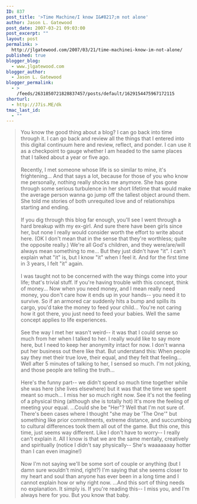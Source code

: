 ```yaml
---
ID: 837
post_title: '>Time Machine/I know I&#8217;m not alone'
author: Jason L. Gatewood
post_date: 2007-03-21 09:03:00
post_excerpt: ""
layout: post
permalink: >
  http://jlgatewood.com/2007/03/21/time-machinei-know-im-not-alone/
published: true
blogger_blog:
  - www.jlgatewood.com
blogger_author:
  - Jason L. Gatewood
blogger_permalink:
  - >
    /feeds/2631850721828837457/posts/default/1629154475967172115
shorturl:
  - http://J7is.ME/dk
tmac_last_id:
  - ""
---
```

>You know the good thing about a blog?  I can go back into time through it.  I can go back and review all the things that I entered into this digital continuum here and review, reflect, and ponder.  I can use it as a checkpoint to gauge whether I am headed to the same places that I talked about a year or five ago.<br /><br />Recently, I met someone whose life is so similar to mine, it's frightening...  And that says a lot, because for those of you who know me personally, nothing really shocks me anymore.  She has gone through some serious turbulence in her short lifetime that would make the average person wanna go jump off the tallest object around them.  She told me stories of both unrequited love and of relationships starting and ending.<br /><br />If you dig through this blog far enough, you'll see I went through a hard breakup with my ex-girl.  And sure there have been girls since her, but none I really would consider worth the effort to write about here.  (OK I don't mean that in the sense that they're worthless; quite the opposite really.)  We're all God's children, and they were/are/will always mean something to me...  But they just didn't have "it".  I can't explain what "it" is, but I know "it" when I feel it.  And for the first time in 3 years, I felt "it" again.<br /><br />I was taught not to be concerned with the way things come into your life; that's trivial stuff.  If you're having trouble with this concept, think of money...  Now when you need money, and I mean really need money, you don't care how it ends up in your hands-- you need it to survive.  So if an armored car suddenly hits a bump and spills its cargo, you'd take the money to feed your child...  You're not caring how it got there, you just need to feed your babies.  Well the same concept applies to life experiences.<br /><br />See the way I met her wasn't weird-- it was that I could sense so much from her when I talked to her.   I really would like to say more here, but I need to keep her anonymity intact for now.  I don't wanna put her business out there like that.  But understand this: When people say they met their true love, their equal, and they felt that feeling... Well after 5 minutes of talking to her, I sensed so much.  I'm not joking, and those people are telling the truth...<br /><br />Here's the funny part-- we didn't spend so much time together while she was here (she lives elsewhere) but it was that the time we spent meant so much... I miss her so much right now.   See it's not the feeling of a physical thing (although she is totally hot) It's more the feeling of meeting your equal.  ...Could she be "Her"?  Well that I'm not sure of.  There's been cases where I thought "she may be 'The One'" but something like prior commitments, extreme distance, and succumbing to cultural differences took them all out of the game.  But this one, this time, just seems way different.  Like I don't have to worry-- I really can't explain it.  All I know is that we are the same mentally, creatively and spiritually (notice I didn't say physically-- She's waaaaaaay hotter than I can even imagine!)<br /><br />Now I'm not saying we'll be some sort of couple or anything (but I damn sure wouldn't mind, right?) I'm saying that she seems closer to my heart and soul than anyone has ever been in a long time and I cannot explain how or why right now.   ...And this sort of thing needs no explanation.  It simply is.  If you're reading this-- I miss you, and I'm always here for you.  But you know that baby.